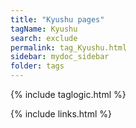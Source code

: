 ```yaml
---
title: "Kyushu pages"
tagName: Kyushu
search: exclude
permalink: tag_Kyushu.html
sidebar: mydoc_sidebar
folder: tags
---
```

{% include taglogic.html %}

{% include links.html %}
